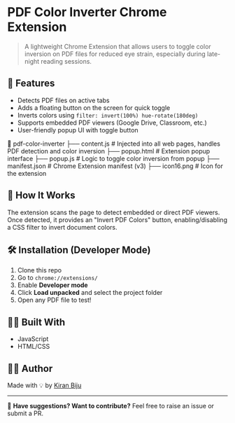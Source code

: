 # PDF Color Inverter Chrome Extension

> A lightweight Chrome Extension that allows users to toggle color inversion on PDF files for reduced eye strain, especially during late-night reading sessions.

## 🚀 Features

- Detects PDF files on active tabs
- Adds a floating button on the screen for quick toggle
- Inverts colors using `filter: invert(100%) hue-rotate(180deg)`
- Supports embedded PDF viewers (Google Drive, Classroom, etc.)
- User-friendly popup UI with toggle button


📁 pdf-color-inverter
├── content.js        # Injected into all web pages, handles PDF detection and color inversion
├── popup.html        # Extension popup interface
├── popup.js          # Logic to toggle color inversion from popup
├── manifest.json     # Chrome Extension manifest (v3)
├── icon16.png        # Icon for the extension




## 🧠 How It Works

The extension scans the page to detect embedded or direct PDF viewers. Once detected, it provides an "Invert PDF Colors" button, enabling/disabling a CSS filter to invert document colors.

## 🛠️ Installation (Developer Mode)

1. Clone this repo
2. Go to `chrome://extensions/`
3. Enable **Developer mode**
4. Click **Load unpacked** and select the project folder
5. Open any PDF file to test!


## 🧑‍💻 Built With

- JavaScript
- HTML/CSS

## 🙋‍♂️ Author

Made with 💡 by [Kiran Biju](https://github.com/your-github-profile)

---

🔗 **Have suggestions? Want to contribute?** Feel free to raise an issue or submit a PR.

